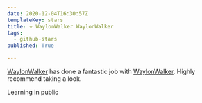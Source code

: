 ```yaml
---
date: 2020-12-04T16:30:57Z
templateKey: stars
title: ⭐ WaylonWalker WaylonWalker
tags:
  - github-stars
published: True

---
```


[WaylonWalker](https://github.com/WaylonWalker) has done a fantastic job with [WaylonWalker](https://github.com/WaylonWalker/WaylonWalker). Highly recommend taking a look.

Learning in public
